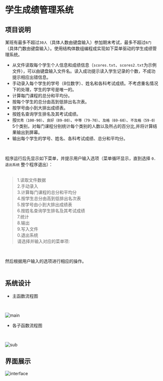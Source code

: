 # 学生成绩管理系统
## 项目说明
某班有最多不超过`30人`（具体人数由键盘输入）参加期末考试，最多不超过`6门`（具体门数由键盘输入）。使用结构体数组编程成实现如下菜单驱动的学生成绩管理系统。<br>
* 从文件读取每个学生个人信息和成绩信息（`scores.txt`、`scores2.txt`为示例文件），可以由键盘输入文件名。读入成功提示读入学生记录的个数，不成功提示相应出错信息。
* 手动录入每个学生的学号（8位数字）、姓名和各科考试成绩。不考虑重名情况下的处理，学生的学号是唯一的。
* 计算每门课程的总分和平均分。
* 按每个学生的总分由高到低排出名次表。
* 按学号由小到大排出成绩表。 
* 按姓名查询学生排名及其考试成绩。
* 按`优秀（100-90）`、`良好（89-80）`、`中等（79-70）`、`及格（69-60）`、`不及格（59-0）`5个类别，对每门课程分别统计每个类别的人数以及所占的百分比,并将计算结果输出到屏幕。
* 输出每个学生的学号、姓名、各科考试成绩、总分和平均分。
<br>

程序运行后先显示如下菜单，并提示用户输入选项（菜单循环显示，直到选择 `0.退出系统` 整个程序退出）：<br>
<br>

> 1.读取文件数据<br>
> 2.手动录入<br>
> 3.计算每门课程的总分和平均分<br>
> 4.按学生总分由高到低排出名次表<br>
> 5.按学号由小到大排出成绩表<br>
> 6.按姓名查询学生排名及其考试成绩<br>
> 7.统计<br>
> 8.输出<br>
> 9.写入文件<br>
> 0.退出系统<br>
> 请选择并输入对应的菜单项:<br>
<br>

然后根据用户输入的选项进行相应的操作。<br>
<br>

## 系统设计
* 主函数流程图
<br>

![main](https://github.com/EugeneJie/achievement/blob/master/img/main.PNG "主函数流程图")
<br>

* 各子函数流程图
<br>

![sub](https://github.com/EugeneJie/achievement/blob/master/img/sub.PNG "各子函数流程图")
<br>

## 界面展示
![interface](https://github.com/EugeneJie/achievement/blob/master/img/interface.PNG "界面展示")
